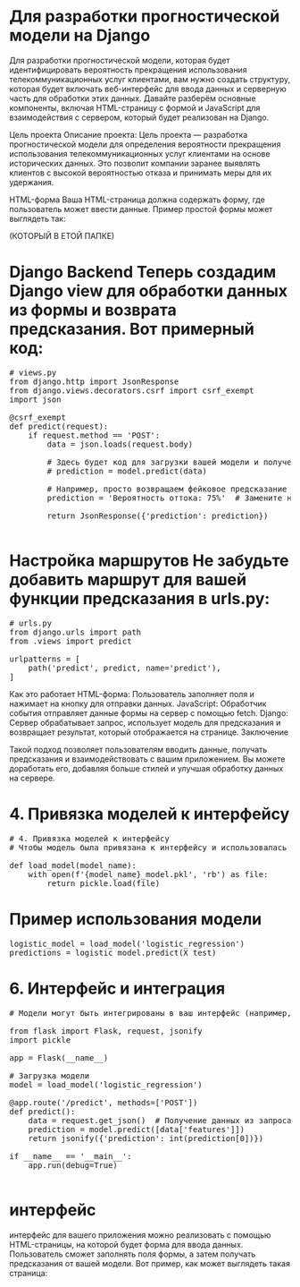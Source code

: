# Для разработки прогностической модели на Django

Для разработки прогностической модели, которая будет идентифицировать вероятность прекращения использования телекоммуникационных услуг клиентами, вам нужно создать структуру, которая будет включать веб-интерфейс для ввода данных и серверную часть для обработки этих данных. Давайте разберём основные компоненты, включая HTML-страницу с формой и JavaScript для взаимодействия с сервером, который будет реализован на Django.

Цель проекта Описание проекта: Цель проекта — разработка прогностической модели для определения вероятности прекращения использования телекоммуникационных услуг клиентами на основе исторических данных. Это позволит компании заранее выявлять клиентов с высокой вероятностью отказа и принимать меры для их удержания.

HTML-форма Ваша HTML-страница должна содержать форму, где пользователь может ввести данные. Пример простой формы может выглядеть так:

(КОТОРЫЙ В ЕТОЙ ПАПКЕ)

# Django Backend Теперь создадим Django view для обработки данных из формы и возврата предсказания. Вот примерный код:

<pre>
# views.py
from django.http import JsonResponse
from django.views.decorators.csrf import csrf_exempt
import json

@csrf_exempt
def predict(request):
    if request.method == 'POST':
        data = json.loads(request.body)
        
        # Здесь будет код для загрузки вашей модели и получения предсказания
        # prediction = model.predict(data)

        # Например, просто возвращаем фейковое предсказание
        prediction = 'Вероятность оттока: 75%'  # Замените на реальное предсказание

        return JsonResponse({'prediction': prediction})

</pre>

# Настройка маршрутов Не забудьте добавить маршрут для вашей функции предсказания в urls.py:

<pre>
# urls.py
from django.urls import path
from .views import predict

urlpatterns = [
    path('predict', predict, name='predict'),
]
</pre>

Как это работает
HTML-форма: Пользователь заполняет поля и нажимает на кнопку для отправки данных.
JavaScript: Обработчик события отправляет данные формы на сервер с помощью fetch.
Django: Сервер обрабатывает запрос, использует модель для предсказания и возвращает результат, который отображается на странице.
Заключение

Такой подход позволяет пользователям вводить данные, получать предсказания и взаимодействовать с вашим приложением. Вы можете доработать его, добавляя больше стилей и улучшая обработку данных на сервере.

<!-- __________________________________________---__________________________________________ -->

# 4. Привязка моделей к интерфейсу

<pre>
# 4. Привязка моделей к интерфейсу
# Чтобы модель была привязана к интерфейсу и использовалась в реальных задачах, создадим функцию загрузки моделей и их применения к новым данным:

def load_model(model_name):
    with open(f'{model_name}_model.pkl', 'rb') as file:
        return pickle.load(file)
</pre>

# Пример использования модели

<pre>
logistic_model = load_model('logistic_regression')
predictions = logistic_model.predict(X_test)
</pre>

# 6. Интерфейс и интеграция

<pre>
# Модели могут быть интегрированы в ваш интерфейс (например, веб-приложение или API). Для этого можно использовать фреймворки, такие как Flask или FastAPI:

from flask import Flask, request, jsonify
import pickle

app = Flask(__name__)

# Загрузка модели
model = load_model('logistic_regression')

@app.route('/predict', methods=['POST'])
def predict():
    data = request.get_json()  # Получение данных из запроса
    prediction = model.predict([data['features']])
    return jsonify({'prediction': int(prediction[0])})

if __name__ == '__main__':
    app.run(debug=True)

</pre>

# интерфейс

интерфейс для вашего приложения можно реализовать с помощью HTML-страницы, на которой будет форма для ввода данных. Пользователь сможет заполнять поля формы, а затем получать предсказания от вашей модели. Вот пример, как может выглядеть такая страница:
